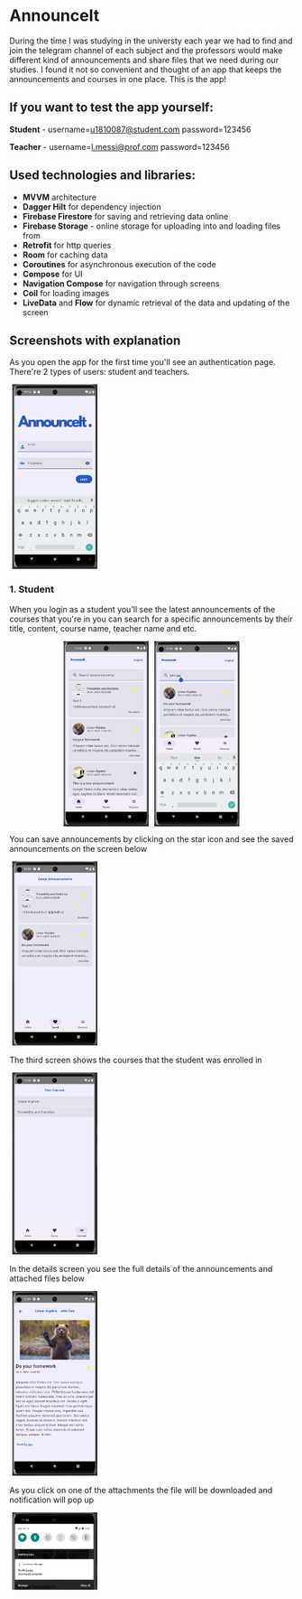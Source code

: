 # AnnounceIt

During the time I was studying in the universty each year we had to find and join the telegram channel of each subject and the professors would make different kind of announcements and share files that we need during our studies. I found it not so convenient and thought of an app that keeps the announcements and courses in one place. This is the app!

## If you want to test the app yourself:
**Student** - username=u1810087@student.com password=123456 

**Teacher** - username=l.messi@prof.com password=123456

## Used technologies and libraries:
* **MVVM** architecture
* **Dagger Hilt** for dependency injection
* **Firebase Firestore** for saving and retrieving data online
* **Firebase Storage** - online storage for uploading into and loading files from
* **Retrofit** for http queries
* **Room** for caching data
* **Coroutines** for asynchronous execution of the code
* **Compose** for UI
* **Navigation Compose** for navigation through screens
* **Coil** for loading images
* **LiveData** and **Flow** for dynamic retrieval of the data and updating of the screen

## Screenshots with explanation
As you open the app for the first time you'll see an authentication page. There're 2 types of users: student and teachers.

<img src="images/auth.png" alt="Auth" style="width: 30%; margin: 0 1%;" />

 ### 1. Student
When you login as a student you'll see the latest announcements of the courses that you're in you can search for a specific announcements by their title, content, course name, teacher name and etc.

<div style="display: flex; justify-content: center;">
    <img src="images/1.png" alt="1" style="width: 30%; margin: 0 1%;" />
    <img src="images/2.png" alt="2" style="width: 30%; margin: 0 1%;" />
</div>

You can save announcements by clicking on the star icon and see the saved announcements on the screen below

<img src="images/3.png" alt="3" style="width: 30%; margin: 0 1%;" />

The third screen shows the courses that the student was enrolled in

<img src="images/4.png" alt="4" style="width: 30%; margin: 0 1%;" />

In the details screen you see the full details of the announcements and attached files below

<img src="images/5.png" alt="5" style="width: 30%; margin: 0 1%;" />

As you click on one of the attachments the file will be downloaded and notification will pop up

<img src="images/6.png" alt="6" style="width: 30%; margin: 0 1%;" />
